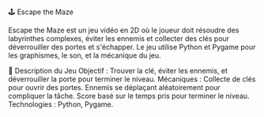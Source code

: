 🕹️ Escape the Maze

Escape the Maze est un jeu vidéo en 2D où le joueur doit résoudre des labyrinthes complexes, éviter les ennemis et collecter des clés pour déverrouiller des portes et s'échapper. Le jeu utilise Python et Pygame pour les graphismes, le son, et la mécanique du jeu.

📜 Description du Jeu
Objectif : Trouver la clé, éviter les ennemis, et déverrouiller la porte pour terminer le niveau.
Mécaniques :
Collecte de clés pour ouvrir des portes.
Ennemis se déplaçant aléatoirement pour compliquer la tâche.
Score basé sur le temps pris pour terminer le niveau.
Technologies : Python, Pygame.

